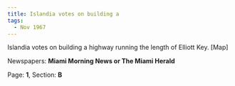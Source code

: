 ```yaml
---  
title: Islandia votes on building a  
tags:  
  - Nov 1967  
---  
```

  
Islandia votes on building a highway running the length of Elliott Key. [Map]  
  
Newspapers: **Miami Morning News or The Miami Herald**  
  
Page: **1**, Section: **B** 
